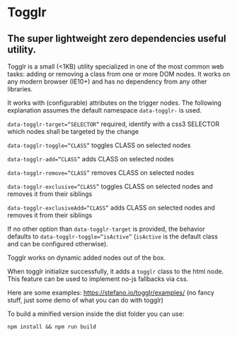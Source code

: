 # Togglr
## The super lightweight zero dependencies useful utility.

Togglr is a small (<1KB) utility specialized in one of the most common web tasks: adding or removing a class from one or more DOM nodes.
It works on any modern browser (IE10+) and has no dependency from any other libraries.

It works with (configurable) attributes on the trigger nodes. The following explanation assumes the default namespace `data-togglr-` is used.

`data-togglr-target=“SELECTOR”` required, identify with a css3 SELECTOR which nodes shall be targeted by the change

`data-togglr-toggle=“CLASS”` toggles CLASS on selected nodes

`data-togglr-add=“CLASS”` adds CLASS on selected nodes

`data-togglr-remove=“CLASS”` removes CLASS on selected nodes

`data-togglr-exclusive=“CLASS”` toggles CLASS on selected nodes and removes it from their siblings

`data-togglr-exclusiveAdd=“CLASS”` adds CLASS on selected nodes and removes it from their siblings

If no other option than `data-togglr-target` is provided, the behavior defaults to `data-togglr-toggle=“isActive”` (`isActive` is the default class and can be configured otherwise).

Togglr works on dynamic added nodes out of the box.

When togglr initialize successfully, it adds a `togglr` class to the html node. This feature can be used to implement no-js fallbacks via css.

Here are some examples: https://stefano.io/togglr/examples/ (no fancy stuff, just some demo of what you can do with togglr)

To build a minified version inside the dist folder you can use:
```
npm install && npm run build
```
